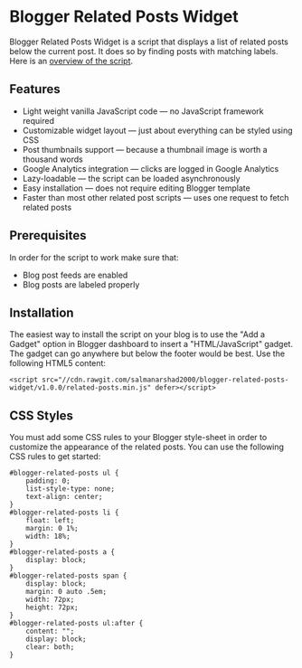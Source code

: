# Blogger Related Posts Widget

Blogger Related Posts Widget is a script that displays a list of related posts below the current post. It does so by finding posts with matching labels. Here is an [overview of the script](http://salman-w.blogspot.com/2012/09/blogger-related-posts.html).

## Features

* Light weight vanilla JavaScript code — no JavaScript framework required
* Customizable widget layout — just about everything can be styled using CSS
* Post thumbnails support — because a thumbnail image is worth a thousand words
* Google Analytics integration — clicks are logged in Google Analytics
* Lazy-loadable — the script can be loaded asynchronously
* Easy installation — does not require editing Blogger template
* Faster than most other related post scripts — uses one request to fetch related posts

## Prerequisites

In order for the script to work make sure that:

* Blog post feeds are enabled
* Blog posts are labeled properly

## Installation

The easiest way to install the script on your blog is to use the "Add a Gadget" option in Blogger dashboard to insert a "HTML/JavaScript" gadget. The gadget can go anywhere but below the footer would be best. Use the following HTML5 content:

    <script src="//cdn.rawgit.com/salmanarshad2000/blogger-related-posts-widget/v1.0.0/related-posts.min.js" defer></script>

## CSS Styles

You must add some CSS rules to your Blogger style-sheet in order to customize the appearance of the related posts. You can use the following CSS rules to get started:

    #blogger-related-posts ul {
        padding: 0;
        list-style-type: none;
        text-align: center;
    }
    #blogger-related-posts li {
        float: left;
        margin: 0 1%;
        width: 18%;
    }
    #blogger-related-posts a {
        display: block;
    }
    #blogger-related-posts span {
        display: block;
        margin: 0 auto .5em;
        width: 72px;
        height: 72px;
    }
    #blogger-related-posts ul:after {
        content: "";
        display: block;
        clear: both;
    }
